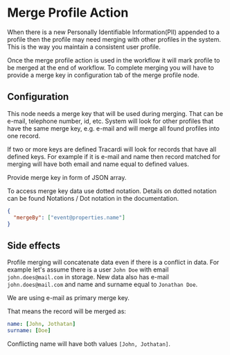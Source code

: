 # Merge Profile Action

When there is a new Personally Identifiable Information(PII) appended to a profile then the profile may 
need merging with other profiles in the system. This is the way you maintain a consistent user profile.

Once the merge profile action is used in the workflow it will mark profile to be merged at the end of workflow. 
To complete merging you will have to provide a merge key in configuration tab of the merge profile node.

## Configuration

This node needs a merge key that will be used during merging. That can be e-mail, telephone number, id, etc. 
System will look for other profiles that have the same merge key, e.g. e-mail and will 
merge all found profiles into one record.  

If two or more keys are defined Tracardi will look for records that have all defined keys. 
For example if it is e-mail and name then record matched for merging will have both 
email and name equal to defined values. 

Provide merge key in form of JSON array. 

To access merge key data use dotted notation. Details on dotted notation can be found Notations / 
Dot notation in the documentation.

```json
{
  "mergeBy": ["event@properties.name"]
}

```

## Side effects

Profile merging will concatenate data even if there is a conflict in data. 
For example let's assume there is a user `John Doe` with email `john.does@mail.com` in storage. 
New data also has e-mail `john.does@mail.com` and name and surname equal to `Jonathan Doe`. 

We are using e-mail as primary merge key.

That means the record will be merged as: 

```yaml
name: [John, Jothatan] 
surname: [Doe]   
```

Conflicting name will have both values `[John, Jothatan]`.
